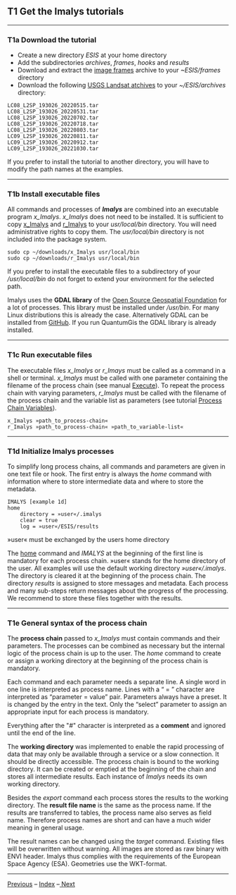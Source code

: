 ## T1	Get the Imalys tutorials

------

### T1a	Download the tutorial

- Create a new directory *ESIS* at your home directory
- Add the subdirectories *archives*, *frames*, *hooks* and *results* 
- Download and extract the [image frames](../images/frames.zip) archive to your *~ESIS/frames* directory
- Download the following [USGS Landsat atchives](https://earthexplorer.usgs.gov/) to your *~/ESIS/archives* directory:

```
LC08_L2SP_193026_20220515.tar
LC08_L2SP_193026_20220531.tar
LC08_L2SP_193026_20220702.tar
LC08_L2SP_193026_20220718.tar
LC08_L2SP_193026_20220803.tar
LC09_L2SP_193026_20220811.tar
LC09_L2SP_193026_20220912.tar
LC09_L2SP_193026_20221030.tar
```

If you prefer to install the tutorial to another directory, you will have to modify the path names at the examples.

------

### T1b	Install executable files

All commands and processes of ***Imalys*** are combined into an executable program *x_Imalys*. *x_Imalys* does not need to be installed. It is sufficient to copy [x_Imalys](../../binaries/x_Imalys) and [r_Imalys](../../binaries/r_Imalys) to your *usr/local/bin* directory. You will need administrative rights to copy them. The *usr/local/bin* directory is not included into the package system.

```
sudo cp ~/downloads/x_Imalys usr/local/bin
sudo cp ~/downloads/r_Imalys usr/local/bin
```

If you prefer to install the executable files to a subdirectory of your */usr/local/bin* do not forget to extend your environment for the selected path.

Imalys uses the **GDAL library** of the [Open Source Geospatial Foundation](https://www.osgeo.org/) for a lot of processes. This library must be installed under */usr/bin*. For many Linux distributions this is already the case. Alternatively GDAL can be installed from [GitHub](https://github.com/OSGeo/GDAL). If you run QuantumGis the GDAL library is already installed.

-----

### T1c	Run executable files

The executable files *x_Imalys* or *r_Imays* must be called as a command in a shell or terminal. *x_Imalys* must be called with one parameter containing the filename of the process chain (see manual [Execute](../manual/0_Execute.md)). To repeat the process chain with varying parameters, *r_Imalys* must be called with the filename of the process chain and the variable list as parameters (see tutorial [Process Chain Variables](7a_Variables.md)). 

```
x_Imalys »path_to_process-chain«
r_Imalys »path_to_process-chain« »path_to_variable-list«
```

-----

### T1d	Initialize Imalys processes

To simplify long process chains, all commands and parameters are given in one text file or hook. The first entry is always the *home* command with information where to store intermediate data and where to store the metadata.

```
IMALYS [example 1d]
home
	directory = »user«/.imalys
	clear = true
	log = »user«/ESIS/results
```

»user« must be exchanged by the users home directory

The [home](../manual/1_Home.md) command and *IMALYS* at the beginning of the first line is mandatory for each process chain. »user« stands for the home directory of the user. All examples will use the default working directory *»user«/.imalys*. The directory is cleared it at the beginning of the process chain. The directory *results* is assigned to store messages and metadata. Each process and many sub-steps return messages about the progress of the processing. We recommend to store these files together with the results.

-----

### T1e	General syntax of the process chain

The **process chain** passed to *x_Imalys* must contain commands and their parameters. The processes can be combined as necessary but the internal logic of the process chain is up to the user. The *home* command to create or assign a working directory at the beginning of the process chain is mandatory. 

Each command and each parameter needs a separate line. A single word in one line is interpreted as process name. Lines with a “ = ” character are interpreted as “parameter = value” pair. Parameters always have a preset. It is changed by the entry in the text. Only the “select” parameter to assign an appropriate input for each process is mandatory. 

Everything after the "#" character is interpreted as a **comment** and ignored until the end of the line.

The **working directory** was implemented to enable the rapid processing of data that may only be available through a service or a slow connection. It should be directly accessible. The process chain is bound to the working directory. It can be created or emptied at the beginning of the chain and stores all intermediate results. Each instance of *Imalys* needs its own working directory. 

Besides the *export* command each process stores the results to the working directory. The **result file name** is the same as the process name. If the results are transferred to tables, the process name also serves as field name. Therefore process names are short and can have a much wider meaning in general usage. 

The result names can be changed using the *target* command. Existing files will be overwritten without warning. All images are stored as raw binary with ENVI header. Imalys thus complies with the requirements of the European Space Agency (ESA). Geometries use the WKT-format.

-----

[Previous](Index.md) – [Index](Index.md) –[ Next](2_Import.md)

